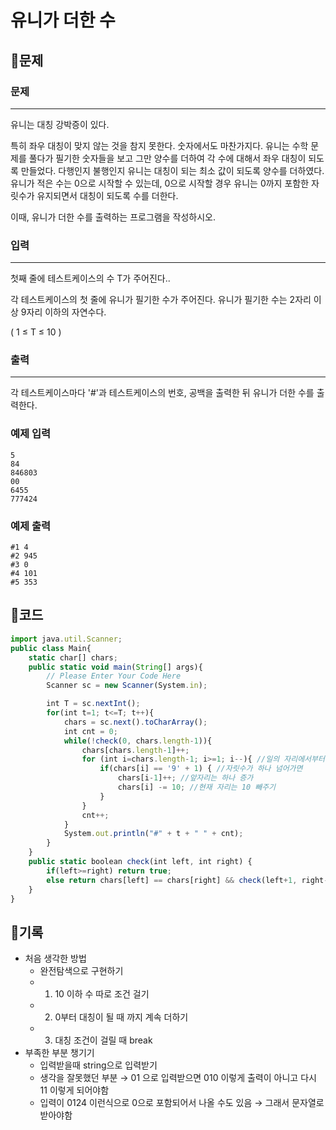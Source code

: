 # ****유니가 더한 수****

## 📍문제

### **문제**

---

유니는 대칭 강박증이 있다.

특히 좌우 대칭이 맞지 않는 것을 참지 못한다. 숫자에서도 마찬가지다. 유니는 수학 문제를 풀다가 필기한 숫자들을 보고 그만 양수를 더하여 각 수에 대해서 좌우 대칭이 되도록 만들었다. 다행인지 불행인지 유니는 대칭이 되는 최소 값이 되도록 양수를 더하였다. 유니가 적은 수는 0으로 시작할 수 있는데, 0으로 시작할 경우 유니는 0까지 포함한 자릿수가 유지되면서 대칭이 되도록 수를 더한다.

이때, 유니가 더한 수를 출력하는 프로그램을 작성하시오.

### **입력**

---

첫째 줄에 테스트케이스의 수 T가 주어진다..

각 테스트케이스의 첫 줄에 유니가 필기한 수가 주어진다. 유니가 필기한 수는 2자리 이상 9자리 이하의 자연수다.

( 1 ≤ T ≤ 10 )

### **출력**

---

각 테스트케이스마다 '#'과 테스트케이스의 번호, 공백을 출력한 뒤 유니가 더한 수를 출력한다.

### **예제 입력**

```
5
84
846803
00
6455
777424

```

### **예제 출력**

```
#1 4
#2 945
#3 0
#4 101
#5 353
```

## 📍코드

```jsx
import java.util.Scanner;
public class Main{
    static char[] chars;
    public static void main(String[] args){
        // Please Enter Your Code Here
        Scanner sc = new Scanner(System.in);

        int T = sc.nextInt();
        for(int t=1; t<=T; t++){
            chars = sc.next().toCharArray();
            int cnt = 0;
            while(!check(0, chars.length-1)){
                chars[chars.length-1]++;
                for (int i=chars.length-1; i>=1; i--){ //일의 자리에서부터 앞으로 가야함
                    if(chars[i] == '9' + 1) { //자릿수가 하나 넘어가면
                        chars[i-1]++; //앞자리는 하나 증가
                        chars[i] -= 10; //현재 자리는 10 빼주기
                    }
                }
                cnt++;
            }
            System.out.println("#" + t + " " + cnt);
        }
    }
    public static boolean check(int left, int right) {
        if(left>=right) return true;
        else return chars[left] == chars[right] && check(left+1, right-1);
    }
}
```

## 📍기록

- 처음 생각한 방법
    - 완전탐색으로 구현하기
    - 1) 10 이하 수 따로 조건 걸기
    - 2) 0부터 대칭이 될 때 까지 계속 더하기
    - 3) 대칭 조건이 걸릴 때 break
- 부족한 부분 챙기기
    - 입력받을때 string으로 입력받기
    - 생각을 잘못했던 부분 → 01 으로 입력받으면 010 이렇게 출력이 아니고 다시 11 이렇게 되어야함
    - 입력이 0124 이런식으로 0으로 포함되어서 나올 수도 있음 → 그래서 문자열로 받아야함
